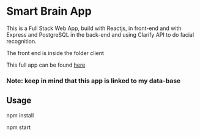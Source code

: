 # Smart Brain App

This is a Full Stack Web App</strong>, build with Reactjs, in front-end and with Express and PostgreSQL in the back-end and using Clarify API to do facial recognition.

The front end is inside the folder client 

This full app can be found [here](https://smart-brain-v.herokuapp.com/)

### Note: keep in mind that this app is linked to my data-base

## Usage
npm install

npm start
